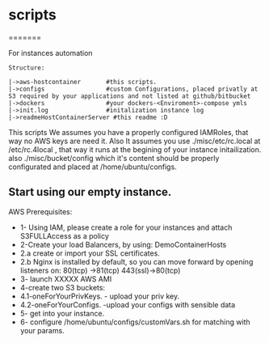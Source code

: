 # scripts
=======

For instances automation

```
Structure:

|->aws-hostcontainer       #this scripts.
|->configs                 #custom Configurations, placed privatly at S3 required by your applications and not listed at github/bitbucket
|->dockers                 #your dockers-<Enviroment>-compose ymls
|->init.log                #initalization instance log
|->readmeHostContainerServer #this readme :D

```
This scripts We assumes you have a properly configured IAMRoles, that way no AWS keys are need it.
Also It assumes you use ./misc/etc/rc.local at /etc/rc.4local , that way it runs at the begining of your instance initailization.
also ./misc/bucket/config which it's content should be properly configurated and placed at /home/ubuntu/configs.


## Start using our empty instance.

AWS Prerequisites:

* 1- Using IAM, please create a role for your instances and attach S3FULLAccess as a policy
* 2-Create your load Balancers, by using: Demo<someCodeName>ContainerHosts
* 2.a <Optional> create or import your SSL certificates.
* 2.b <Optional> Nginx is installed by default, so you can move forward by opening listeners on: 
    80(tcp) ->81(tcp)
    443(ssl)->80(tcp)
* 3- launch XXXXX AWS AMI
* 4-create two S3 buckets:
* 4.1-oneForYourPrivKeys. - upload your priv key.
* 4.2-oneForYourConfigs.  -upload your configs with sensible data
* 5- get into your instance.
* 6- configure /home/ubuntu/configs/customVars.sh for matching with your params.

